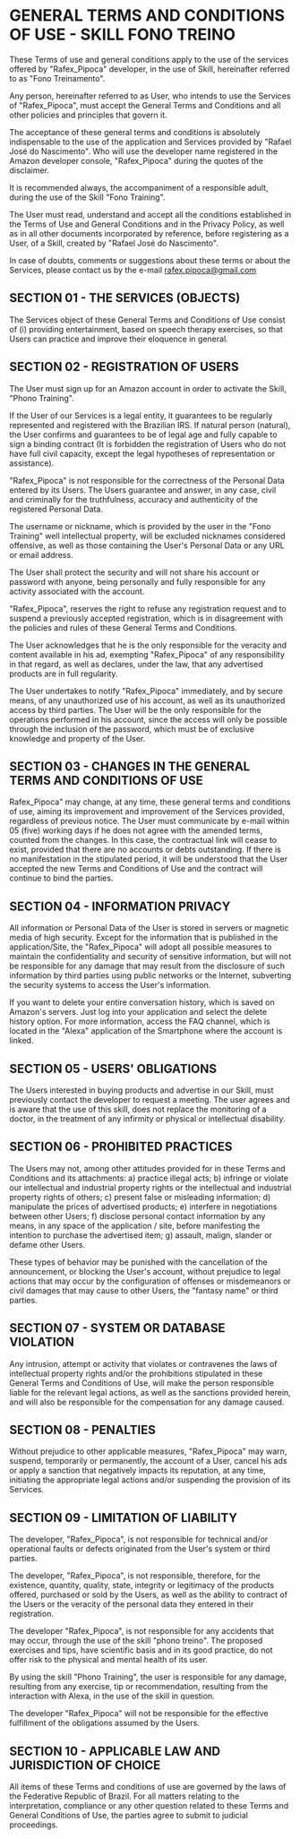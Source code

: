 # GENERAL TERMS AND CONDITIONS OF USE - SKILL FONO TREINO

These Terms of use and general conditions apply to the use of the services offered by "Rafex_Pipoca" developer, in the use of Skill, hereinafter referred to as "Fono Treinamento".


Any person, hereinafter referred to as User, who intends to use the Services of "Rafex_Pipoca", must accept the General Terms and Conditions and all other policies and principles that govern it.

The acceptance of these general terms and conditions is absolutely indispensable to the use of the application and Services provided by "Rafael José do Nascimento". Who will use the developer name registered in the Amazon developer console, "Rafex_Pipoca" during the quotes of the disclaimer.

It is recommended always, the accompaniment of a responsible adult, during the use of the Skill "Fono Training".


The User must read, understand and accept all the conditions established in the Terms of Use and General Conditions and in the Privacy Policy, as well as in all other documents incorporated by reference, before registering as a User, of a Skill, created by "Rafael José do Nascimento".

In case of doubts, comments or suggestions about these terms or about the Services, please contact us by the e-mail rafex.pipoca@gmail.com


## SECTION 01 - THE SERVICES (OBJECTS)

The Services object of these General Terms and Conditions of Use consist of (i) providing entertainment, based on speech therapy exercises, so that Users can practice and improve their eloquence in general.

## SECTION 02 - REGISTRATION OF USERS

The User must sign up for an Amazon account in order to activate the Skill, "Phono Training".

If the User of our Services is a legal entity, it guarantees to be regularly represented and registered with the Brazilian IRS. If natural person (natural), the User confirms and guarantees to be of legal age and fully capable to sign a binding contract (It is forbidden the registration of Users who do not have full civil capacity, except the legal hypotheses of representation or assistance).

"Rafex_Pipoca" is not responsible for the correctness of the Personal Data entered by its Users. The Users guarantee and answer, in any case, civil and criminally for the truthfulness, accuracy and authenticity of the registered Personal Data.

The username or nickname, which is provided by the user in the "Fono Training" well intellectual property, will be excluded nicknames considered offensive, as well as those containing the User's Personal Data or any URL or email address.

The User shall protect the security and will not share his account or password with anyone, being personally and fully responsible for any activity associated with the account.

"Rafex_Pipoca", reserves the right to refuse any registration request and to suspend a previously accepted registration, which is in disagreement with the policies and rules of these General Terms and Conditions.

The User acknowledges that he is the only responsible for the veracity and content available in his ad, exempting "Rafex_Pipoca" of any responsibility in that regard, as well as declares, under the law, that any advertised products are in full regularity.

The User undertakes to notify "Rafex_Pipoca" immediately, and by secure means, of any unauthorized use of his account, as well as its unauthorized access by third parties. The User will be the only responsible for the operations performed in his account, since the access will only be possible through the inclusion of the password, which must be of exclusive knowledge and property of the User. 

## SECTION 03 - CHANGES IN THE GENERAL TERMS AND CONDITIONS OF USE

Rafex_Pipoca" may change, at any time, these general terms and conditions of use, aiming its improvement and improvement of the Services provided, regardless of previous notice. The User must communicate by e-mail within 05 (five) working days if he does not agree with the amended terms, counted from the changes. In this case, the contractual link will cease to exist, provided that there are no accounts or debts outstanding. If there is no manifestation in the stipulated period, it will be understood that the User accepted the new Terms and Conditions of Use and the contract will continue to bind the parties.

## SECTION 04 - INFORMATION PRIVACY

All information or Personal Data of the User is stored in servers or magnetic media of high security. Except for the information that is published in the application/Site, the "Rafex_Pipoca" will adopt all possible measures to maintain the confidentiality and security of sensitive information, but will not be responsible for any damage that may result from the disclosure of such information by third parties using public networks or the Internet, subverting the security systems to access the User's information.

If you want to delete your entire conversation history, which is saved on Amazon's servers. Just log into your application and select the delete history option.
For more information, access the FAQ channel, which is located in the "Alexa" application of the Smartphone where the account is linked.



## SECTION 05 - USERS' OBLIGATIONS

The Users interested in buying products and advertise in our Skill, must previously contact the developer to request a meeting. 
The user agrees and is aware that the use of this skill, does not replace the monitoring of a doctor, in the treatment of any infirmity or physical or intellectual disability.

## SECTION 06 - PROHIBITED PRACTICES

The Users may not, among other attitudes provided for in these Terms and Conditions and its attachments: a) practice illegal acts; b) infringe or violate our intellectual and industrial property rights or the intellectual and industrial property rights of others; c) present false or misleading information; d) manipulate the prices of advertised products; e) interfere in negotiations between other Users; f) disclose personal contact information by any means, in any space of the application / site, before manifesting the intention to purchase the advertised item; g) assault, malign, slander or defame other Users.

These types of behavior may be punished with the cancellation of the announcement, or blocking the User's account, without prejudice to legal actions that may occur by the configuration of offenses or misdemeanors or civil damages that may cause to other Users, the "fantasy name" or third parties.

## SECTION 07 - SYSTEM OR DATABASE VIOLATION

Any intrusion, attempt or activity that violates or contravenes the laws of intellectual property rights and/or the prohibitions stipulated in these General Terms and Conditions of Use, will make the person responsible liable for the relevant legal actions, as well as the sanctions provided herein, and will also be responsible for the compensation for any damage caused.

## SECTION 08 - PENALTIES

Without prejudice to other applicable measures, "Rafex_Pipoca" may warn, suspend, temporarily or permanently, the account of a User, cancel his ads or apply a sanction that negatively impacts its reputation, at any time, initiating the appropriate legal actions and/or suspending the provision of its Services.

## SECTION 09 - LIMITATION OF LIABILITY

The developer, "Rafex_Pipoca", is not responsible for technical and/or operational faults or defects originated from the User's system or third parties.

The developer, "Rafex_Pipoca", is not responsible, therefore, for the existence, quantity, quality, state, integrity or legitimacy of the products offered, purchased or sold by the Users, as well as the ability to contract of the Users or the veracity of the personal data they entered in their registration. 

The developer "Rafex_Pipoca", is not responsible for any accidents that may occur, through the use of the skill "phono treino". The proposed exercises and tips, have scientific basis and in its good practice, do not offer risk to the physical and mental health of its user.

By using the skill "Phono Training", the user is responsible for any damage, resulting from any exercise, tip or recommendation, resulting from the interaction with Alexa, in the use of the skill in question.

The developer "Rafex_Pipoca" will not be responsible for the effective fulfillment of the obligations assumed by the Users. 

## SECTION 10 - APPLICABLE LAW AND JURISDICTION OF CHOICE

 All items of these Terms and conditions of use are governed by the laws of the Federative Republic of Brazil. For all matters relating to the interpretation, compliance or any other question related to these Terms and General Conditions of Use, the parties agree to submit to judicial proceedings.


